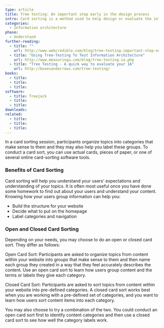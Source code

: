```yaml
---
type: article
title: Tree testing: An important step early in the design process
intro: Card sorting is a method used to help design or evaluate the information architecture of a site. 
categories:
  - Information architecture
phase:
  - Understand
further-reading:
  - title: ""
    url: http://www.webcredible.com/blog/tree-testing-important-step-early-web-design-process/
  - title: "Using Tree-Testing To Test Information Architecture"	
    url: http://www.measuringu.com/blog/tree-testing-ia.php
  - title: "Tree Testing - A quick way to evaluate your IA"
    url: http://boxesandarrows.com/tree-testing/
books:
  - title:  
  - title:
  - title:
software:
  - title: Treejack
  - title:
  - title:
downloads:
related:
  - title:
  - title:
  - title:
---
```


In a card sorting session, participants organize topics into categories that make sense to them and they may also help you label these groups. To conduct a card sort, you can use actual cards, pieces of paper, or one of several online card-sorting software tools.

### Benefits of Card Sorting

Card sorting will help you understand your users' expectations and understanding of your topics. It is often most useful once you have done some homework to find out about your users and understand your content. Knowing how your users group information can help you:

* Build the structure for your website
* Decide what to put on the homepage
* Label categories and navigation

### Open and Closed Card Sorting

Depending on your needs, you may choose to do an open or closed card sort. They differ as follows:

Open Card Sort: Participants are asked to organize topics from content within your website into groups that make sense to them and then name each group they created in a way that they feel accurately describes the content. Use an open card sort to learn how users group content and the terms or labels they give each category.

Closed Card Sort: Participants are asked to sort topics from content within your website into pre-defined categories. A closed card sort works best when you are working with a pre-defined set of categories, and you want to learn how users sort content items into each category.

You may also choose to try a combination of the two. You could conduct an open card sort first to identify content categories and then use a closed card sort to see how well the category labels work.